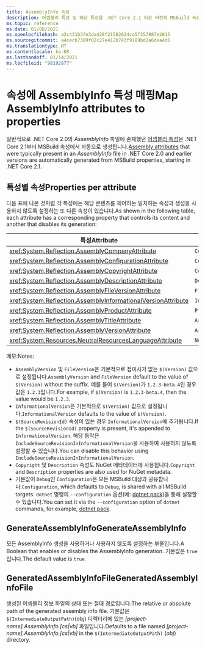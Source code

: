 ```yaml
---
title: AssemblyInfo 속성
description: 어셈블리 특성 및 해당 특성을 .NET Core 2.1 이상 버전의 MSBuild 속성에 일치시키는 방법에 관해 알아봅니다.
ms.topic: reference
ms.date: 01/08/2021
ms.openlocfilehash: a2c431b3fe3da428f21582624ca5f357887e2815
ms.sourcegitcommit: a4cecb7389f02c27e412b743f9189bd2a6dea4d6
ms.translationtype: HT
ms.contentlocale: ko-KR
ms.lasthandoff: 01/14/2021
ms.locfileid: "98192877"
---
```

# <a name="map-assemblyinfo-attributes-to-properties"></a><span data-ttu-id="1c945-103">속성에 AssemblyInfo 특성 매핑</span><span class="sxs-lookup"><span data-stu-id="1c945-103">Map AssemblyInfo attributes to properties</span></span>

<span data-ttu-id="1c945-104">일반적으로 .NET Core 2.0의 *AssemblyInfo* 파일에 존재했던 [어셈블리 특성](../../standard/assembly/set-attributes.md)은 .NET Core 2.1부터 MSBuild 속성에서 자동으로 생성됩니다.</span><span class="sxs-lookup"><span data-stu-id="1c945-104">[Assembly attributes](../../standard/assembly/set-attributes.md) that were typically present in an *AssemblyInfo* file in .NET Core 2.0 and earlier versions are automatically generated from MSBuild properties, starting in .NET Core 2.1.</span></span>

## <a name="properties-per-attribute"></a><span data-ttu-id="1c945-105">특성별 속성</span><span class="sxs-lookup"><span data-stu-id="1c945-105">Properties per attribute</span></span>

<span data-ttu-id="1c945-106">다음 표에 나온 것처럼 각 특성에는 해당 콘텐츠를 제어하는 일치하는 속성과 생성을 사용하지 않도록 설정하는 또 다른 속성이 있습니다.</span><span class="sxs-lookup"><span data-stu-id="1c945-106">As shown in the following table, each attribute has a corresponding property that controls its content and another that disables its generation:</span></span>

| <span data-ttu-id="1c945-107">특성</span><span class="sxs-lookup"><span data-stu-id="1c945-107">Attribute</span></span>                                                      | <span data-ttu-id="1c945-108">속성</span><span class="sxs-lookup"><span data-stu-id="1c945-108">Property</span></span>               | <span data-ttu-id="1c945-109">사용하지 않도록 설정할 속성</span><span class="sxs-lookup"><span data-stu-id="1c945-109">Property to disable</span></span>                             |
|----------------------------------------------------------------|------------------------|-------------------------------------------------|
| <xref:System.Reflection.AssemblyCompanyAttribute>              | `Company`              | `GenerateAssemblyCompanyAttribute`              |
| <xref:System.Reflection.AssemblyConfigurationAttribute>        | `Configuration`        | `GenerateAssemblyConfigurationAttribute`        |
| <xref:System.Reflection.AssemblyCopyrightAttribute>            | `Copyright`            | `GenerateAssemblyCopyrightAttribute`            |
| <xref:System.Reflection.AssemblyDescriptionAttribute>          | `Description`          | `GenerateAssemblyDescriptionAttribute`          |
| <xref:System.Reflection.AssemblyFileVersionAttribute>          | `FileVersion`          | `GenerateAssemblyFileVersionAttribute`          |
| <xref:System.Reflection.AssemblyInformationalVersionAttribute> | `InformationalVersion` | `GenerateAssemblyInformationalVersionAttribute` |
| <xref:System.Reflection.AssemblyProductAttribute>              | `Product`              | `GenerateAssemblyProductAttribute`              |
| <xref:System.Reflection.AssemblyTitleAttribute>                | `AssemblyTitle`        | `GenerateAssemblyTitleAttribute`                |
| <xref:System.Reflection.AssemblyVersionAttribute>              | `AssemblyVersion`      | `GenerateAssemblyVersionAttribute`              |
| <xref:System.Resources.NeutralResourcesLanguageAttribute>      | `NeutralLanguage`      | `GenerateNeutralResourcesLanguageAttribute`     |

<span data-ttu-id="1c945-110">메모:</span><span class="sxs-lookup"><span data-stu-id="1c945-110">Notes:</span></span>

- <span data-ttu-id="1c945-111">`AssemblyVersion` 및 `FileVersion`은 기본적으로 접미사가 없는 `$(Version)` 값으로 설정됩니다.</span><span class="sxs-lookup"><span data-stu-id="1c945-111">`AssemblyVersion` and `FileVersion` default to the value of `$(Version)` without the suffix.</span></span> <span data-ttu-id="1c945-112">예를 들어 `$(Version)`가 `1.2.3-beta.4`인 경우 값은 `1.2.3`입니다.</span><span class="sxs-lookup"><span data-stu-id="1c945-112">For example, if `$(Version)` is `1.2.3-beta.4`, then the value would be `1.2.3`.</span></span>
- <span data-ttu-id="1c945-113">`InformationalVersion`은 기본적으로 `$(Version)` 값으로 설정됩니다.</span><span class="sxs-lookup"><span data-stu-id="1c945-113">`InformationalVersion` defaults to the value of `$(Version)`.</span></span>
- <span data-ttu-id="1c945-114">`$(SourceRevisionId)` 속성이 있는 경우 `InformationalVersion`에 추가됩니다.</span><span class="sxs-lookup"><span data-stu-id="1c945-114">If the `$(SourceRevisionId)` property is present, it's appended to `InformationalVersion`.</span></span> <span data-ttu-id="1c945-115">해당 동작은 `IncludeSourceRevisionInInformationalVersion`을 사용하여 사용하지 않도록 설정할 수 있습니다.</span><span class="sxs-lookup"><span data-stu-id="1c945-115">You can disable this behavior using `IncludeSourceRevisionInInformationalVersion`.</span></span>
- <span data-ttu-id="1c945-116">`Copyright` 및 `Description` 속성도 NuGet 메타데이터에 사용됩니다.</span><span class="sxs-lookup"><span data-stu-id="1c945-116">`Copyright` and `Description` properties are also used for NuGet metadata.</span></span>
- <span data-ttu-id="1c945-117">기본값이 `Debug`인 `Configuration`은 모든 MSBuild 대상과 공유합니다.</span><span class="sxs-lookup"><span data-stu-id="1c945-117">`Configuration`, which defaults to `Debug`, is shared with all MSBuild targets.</span></span> <span data-ttu-id="1c945-118">`dotnet` 명령의 `--configuration` 옵션(예: [dotnet pack](../tools/dotnet-pack.md))을 통해 설정할 수 있습니다.</span><span class="sxs-lookup"><span data-stu-id="1c945-118">You can set it via the `--configuration` option of `dotnet` commands, for example, [dotnet pack](../tools/dotnet-pack.md).</span></span>

## <a name="generateassemblyinfo"></a><span data-ttu-id="1c945-119">GenerateAssemblyInfo</span><span class="sxs-lookup"><span data-stu-id="1c945-119">GenerateAssemblyInfo</span></span>

<span data-ttu-id="1c945-120">모든 AssemblyInfo 생성을 사용하거나 사용하지 않도록 설정하는 부울입니다.</span><span class="sxs-lookup"><span data-stu-id="1c945-120">A Boolean that enables or disables the AssemblyInfo generation.</span></span> <span data-ttu-id="1c945-121">기본값은 `true`입니다.</span><span class="sxs-lookup"><span data-stu-id="1c945-121">The default value is `true`.</span></span>

## <a name="generatedassemblyinfofile"></a><span data-ttu-id="1c945-122">GeneratedAssemblyInfoFile</span><span class="sxs-lookup"><span data-stu-id="1c945-122">GeneratedAssemblyInfoFile</span></span>

<span data-ttu-id="1c945-123">생성된 어셈블리 정보 파일의 상대 또는 절대 경로입니다.</span><span class="sxs-lookup"><span data-stu-id="1c945-123">The relative or absolute path of the generated assembly info file.</span></span> <span data-ttu-id="1c945-124">기본값은 `$(IntermediateOutputPath)`(*obj*) 디렉터리에 있는 *[project-name].AssemblyInfo.[cs|vb]* 파일입니다.</span><span class="sxs-lookup"><span data-stu-id="1c945-124">Defaults to a file named *[project-name].AssemblyInfo.[cs|vb]* in the `$(IntermediateOutputPath)` (*obj*) directory.</span></span>
